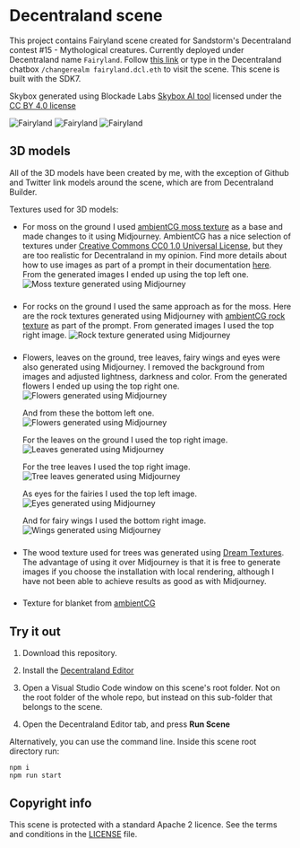 # Decentraland scene

This project contains Fairyland scene created for Sandstorm's Decentraland contest #15 - Mythological creatures.
Currently deployed under Decentraland name `Fairyland`. Follow [this link](https://play.decentraland.org/?realm=fairyland.dcl.eth) or type in the Decentraland chatbox `/changerealm fairyland.dcl.eth` to visit the scene.
This scene is built with the SDK7.

Skybox generated using Blockade Labs [Skybox AI tool](https://skybox.blockadelabs.com/) licensed under the [CC BY 4.0 license](https://creativecommons.org/licenses/by/4.0/)

![Fairyland](screenshots/fairyland1.jpg)
![Fairyland](screenshots/fairyland2.jpg)
![Fairyland](screenshots/fairyland3.jpg)

## 3D models

All of the 3D models have been created by me, with the exception of Github and Twitter link models around the scene, which are from Decentraland Builder.

Textures used for 3D models:

- For moss on the ground I used [ambientCG moss texture](https://ambientcg.com/view?id=Moss004) as a base and made changes to it using Midjourney. AmbientCG has a nice selection of textures under [Creative Commons CC0 1.0 Universal License](https://docs.ambientcg.com/books/website-licensing/page/license-information), but they are too realistic for Decentraland in my opinion. Find more details about how to use images as part of a prompt in their documentation [here](https://docs.midjourney.com/docs/image-prompts). From the generated images I ended up using the top left one.
  ![Moss texture generated using Midjourney](screenshots/midjourney-moss.jpg)

###

- For rocks on the ground I used the same approach as for the moss. Here are the rock textures generated using Midjourney with [ambientCG rock texture](https://ambientcg.com/view?id=Rock013) as part of the prompt. From generated images I used the top right image.
  ![Rock texture generated using Midjourney](screenshots/midjourney-rock.jpg)

###

- Flowers, leaves on the ground, tree leaves, fairy wings and eyes were also generated using Midjourney. I removed the background from images and adjusted lightness, darkness and color. From the generated flowers I ended up using the top right one.
  ![Flowers generated using Midjourney](screenshots/midjourney-flower1.jpg)

  And from these the bottom left one.
  ![Flowers generated using Midjourney](screenshots/midjourney-flower2.jpg)

  For the leaves on the ground I used the top right image.
  ![Leaves generated using Midjourney](screenshots/midjourney-leaf.jpg)

  For the tree leaves I used the top right image.
  ![Tree leaves generated using Midjourney](screenshots/midjourney-tree-leaf.jpg)

  As eyes for the fairies I used the top left image.
  ![Eyes generated using Midjourney](screenshots/midjourney-eye.jpg)

  And for fairy wings I used the bottom right image.
  ![Wings generated using Midjourney](screenshots/midjourney-wings.jpg)

###

- The wood texture used for trees was generated using [Dream Textures](https://github.com/carson-katri/dream-textures). The advantage of using it over Midjourney is that it is free to generate images if you choose the installation with local rendering, although I have not been able to achieve results as good as with Midjourney.

###

- Texture for blanket from [ambientCG](https://ambientcg.com/view?id=Fabric058)

## Try it out

1. Download this repository.

2. Install the [Decentraland Editor](https://docs.decentraland.org/creator/development-guide/sdk7/editor/)

3. Open a Visual Studio Code window on this scene's root folder. Not on the root folder of the whole repo, but instead on this sub-folder that belongs to the scene.

4. Open the Decentraland Editor tab, and press **Run Scene**

Alternatively, you can use the command line. Inside this scene root directory run:

```
npm i
npm run start
```

## Copyright info

This scene is protected with a standard Apache 2 licence. See the terms and conditions in the [LICENSE](/LICENSE) file.

